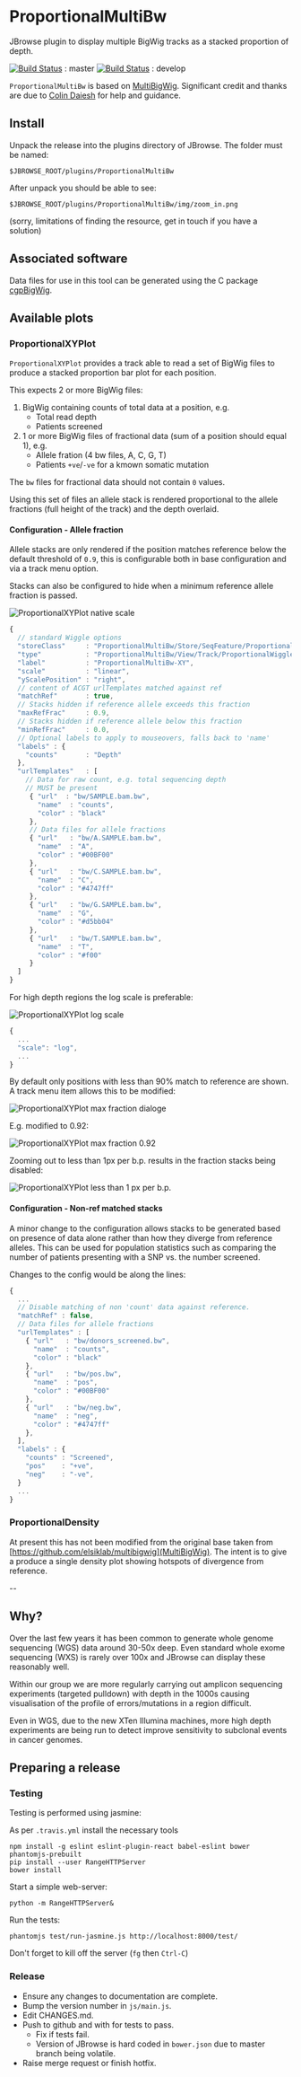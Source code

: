 # ProportionalMultiBw

JBrowse plugin to display multiple BigWig tracks as a stacked proportion of depth.

[![Build Status](https://travis-ci.org/cancerit/proportionalmultibw.svg?branch=master)](https://travis-ci.org/cancerit/proportionalmultibw) : master
[![Build Status](https://travis-ci.org/cancerit/proportionalmultibw.svg?branch=develop)](https://travis-ci.org/cancerit/proportionalmultibw) : develop

`ProportionalMultiBw` is based on [MultiBigWig](https://github.com/elsiklab/multibigwig).  Significant credit and thanks are due to [Colin Daiesh](https://github.com/cmdcolin) for help and guidance.

## Install

Unpack the release into the plugins directory of JBrowse.  The folder must be
named:

```
$JBROWSE_ROOT/plugins/ProportionalMultiBw
```

After unpack you should be able to see:

```
$JBROWSE_ROOT/plugins/ProportionalMultiBw/img/zoom_in.png
```

(sorry, limitations of finding the resource, get in touch if you have a solution)

## Associated software

Data files for use in this tool can be generated using the C package [cgpBigWig](https://github.com/cancerit/cgpBigWig).

## Available plots

### ProportionalXYPlot

`ProportionalXYPlot` provides a track able to read a set of BigWig files to produce a stacked proportion bar plot for each position.

This expects 2 or more BigWig files:

1. BigWig containing counts of total data at a position, e.g.
    * Total read depth
    * Patients screened
2. 1 or more BigWig files of fractional data (sum of a position should equal 1), e.g.
    * Allele fration (4 bw files, A, C, G, T)
    * Patients `+ve`/`-ve` for a kmown somatic mutation

The `bw` files for fractional data should not contain `0` values.

Using this set of files an allele stack is rendered proportional to the allele fractions (full height of the track) and the depth overlaid.

#### Configuration - Allele fraction

Allele stacks are only rendered if the position matches reference below the default threshold of `0.9`, this is configurable both in base configuration and via a track menu option.

Stacks can also be configured to hide when a minimum reference allele fraction is passed.

![ProportionalXYPlot native scale](img/XY.png)

```js
{
  // standard Wiggle options
  "storeClass"     : "ProportionalMultiBw/Store/SeqFeature/ProportionalMultiBw",
  "type"           : "ProportionalMultiBw/View/Track/ProportionalWiggle/ProportionalXYPlot",
  "label"          : "ProportionalMultiBw-XY",
  "scale"          : "linear",
  "yScalePosition" : "right",
  // content of ACGT urlTemplates matched against ref
  "matchRef"       : true,
  // Stacks hidden if reference allele exceeds this fraction
  "maxRefFrac"     : 0.9,
  // Stacks hidden if reference allele below this fraction
  "minRefFrac"     : 0.0,
  // Optional labels to apply to mouseovers, falls back to 'name'
  "labels" : {
    "counts"       : "Depth"
  },
  "urlTemplates"   : [
    // Data for raw count, e.g. total sequencing depth
    // MUST be present
     { "url"  : "bw/SAMPLE.bam.bw",
       "name"  : "counts",
       "color" : "black"
     },
     // Data files for allele fractions
     { "url"   : "bw/A.SAMPLE.bam.bw",
       "name"  : "A",
       "color" : "#00BF00"
     },
     { "url"   : "bw/C.SAMPLE.bam.bw",
       "name"  : "C",
       "color" : "#4747ff"
     },
     { "url"   : "bw/G.SAMPLE.bam.bw",
       "name"  : "G",
       "color" : "#d5bb04"
     },
     { "url"   : "bw/T.SAMPLE.bam.bw",
       "name"  : "T",
       "color" : "#f00"
     }
  ]
}
```

For high depth regions the log scale is preferable:

![ProportionalXYPlot log scale](img/log.png)

```js
{
  ...
  "scale": "log",
  ...
}
```

By default only positions with less than 90% match to reference are shown.  A track menu item allows this to be modified:

![ProportionalXYPlot max fraction dialoge](img/maxFrac.png)

E.g. modified to 0.92:

![ProportionalXYPlot max fraction 0.92](img/maxFrac92pct.png)

Zooming out to less than 1px per b.p. results in the fraction stacks being disabled:

![ProportionalXYPlot less than 1 px per b.p.](img/lt1pxPerBp.png)

#### Configuration - Non-ref matched stacks

A minor change to the configuration allows stacks to be generated based on presence of data alone rather than how they diverge from reference alleles.  This can be used for population statistics such as comparing the number of patients presenting with a SNP vs. the number screened.

Changes to the config would be along the lines:

```js
{
  ...
  // Disable matching of non 'count' data against reference.
  "matchRef" : false,
  // Data files for allele fractions
  "urlTemplates" : [
    { "url"   : "bw/donors_screened.bw",
      "name"  : "counts",
      "color" : "black"
    },
    { "url"   : "bw/pos.bw",
      "name"  : "pos",
      "color" : "#00BF00"
    },
    { "url"   : "bw/neg.bw",
      "name"  : "neg",
      "color" : "#4747ff"
    },
  ],
  "labels" : {
    "counts" : "Screened",
    "pos"    : "+ve",
    "neg"    : "-ve",
  }
  ...
}
```

### ProportionalDensity

At present this has not been modified from the original base taken from [https://github.com/elsiklab/multibigwig](MultiBigWig).  The intent is to give a produce a single density plot showing hotspots of divergence from reference.

--

## Why?

Over the last few years it has been common to generate whole genome sequencing (WGS) data
around 30-50x deep.  Even standard whole exome sequencing (WXS) is rarely over 100x and
JBrowse can display these reasonably well.

Within our group we are more regularly carrying out amplicon sequencing experiments (targeted pulldown)
with depth in the 1000s causing visualisation of the profile of errors/mutations in a region difficult.

Even in WGS, due to the new XTen Illumina machines, more high depth experiments are being run to detect
improve sensitivity to subclonal events in cancer genomes.


## Preparing a release

### Testing

Testing is performed using jasmine:

As per `.travis.yml` install the necessary tools

```
npm install -g eslint eslint-plugin-react babel-eslint bower phantomjs-prebuilt
pip install --user RangeHTTPServer
bower install
```

Start a simple web-server:

```
python -m RangeHTTPServer&
```

Run the tests:

```
phantomjs test/run-jasmine.js http://localhost:8000/test/
```

Don't forget to kill off the server (`fg` then `Ctrl-C`)

### Release

* Ensure any changes to documentation are complete.
* Bump the version number in `js/main.js`.
* Edit CHANGES.md.
* Push to github and with for tests to pass.
  * Fix if tests fail.
  * Version of JBrowse is hard coded in `bower.json` due to master branch being volatile.
* Raise merge request or finish hotfix.
